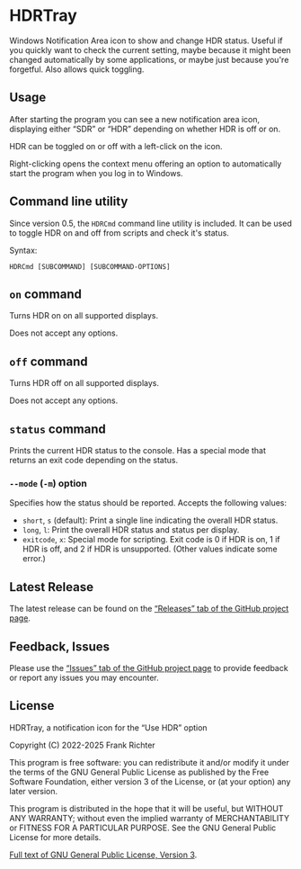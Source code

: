 HDRTray
=======
Windows Notification Area icon to show and change HDR status.
Useful if you quickly want to check the current setting, maybe because it might been changed automatically by some applications, or maybe just because you're forgetful.
Also allows quick toggling.

Usage
-----
After starting the program you can see a new notification area icon, displaying
either “SDR” or “HDR” depending on whether HDR is off or on.

HDR can be toggled on or off with a left-click on the icon.

Right-clicking opens the context menu offering an option to automatically start
the program when you log in to Windows.

Command line utility
--------------------
Since version 0.5, the `HDRCmd` command line utility is included. It can be used to toggle HDR on and off from scripts and check it's status.

Syntax:

    HDRCmd [SUBCOMMAND] [SUBCOMMAND-OPTIONS]

## `on` command
Turns HDR on on all supported displays.

Does not accept any options.

## `off` command
Turns HDR off on all supported displays.

Does not accept any options.

## `status` command
Prints the current HDR status to the console. Has a special mode that returns an exit code depending on the status.

### `--mode` (`-m`) option
Specifies how the status should be reported. Accepts the following values:

* `short`, `s` (default): Print a single line indicating the overall HDR status.
* `long`, `l`: Print the overall HDR status and status per display.
* `exitcode`, `x`: Special mode for scripting. Exit code is 0 if HDR is on, 1 if HDR is off, and 2 if HDR is unsupported. (Other values indicate some error.)

Latest Release
--------------
The latest release can be found on the [“Releases” tab of the GitHub project page](https://github.com/res2k/HDRTray/releases).

Feedback, Issues
----------------
Please use the [“Issues” tab of the GitHub project page](https://github.com/res2k/HDRTray/issues) to provide feedback or report any issues you may encounter.

License
-------
HDRTray, a notification icon for the “Use HDR” option

Copyright (C) 2022-2025 Frank Richter

This program is free software: you can redistribute it and/or modify
it under the terms of the GNU General Public License as published by
the Free Software Foundation, either version 3 of the License, or
(at your option) any later version.

This program is distributed in the hope that it will be useful,
but WITHOUT ANY WARRANTY; without even the implied warranty of
MERCHANTABILITY or FITNESS FOR A PARTICULAR PURPOSE.  See the
GNU General Public License for more details.

[Full text of GNU General Public License, Version 3](LICENSE.md).
